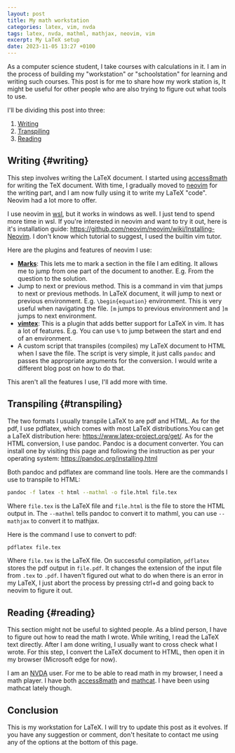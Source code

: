 ```yaml
---
layout: post
title: My math workstation
categories: latex, vim, nvda
tags: latex, nvda, mathml, mathjax, neovim, vim
excerpt: My LaTeX setup
date: 2023-11-05 13:27 +0100
---
```

As a computer science student, I take courses with calculations in it. I am in the process of building my "workstation" or "schoolstation" for learning and writing such courses. This post is for me to share how my work station is, It might be useful for other people who are also trying to figure out what tools to use.  

I'll be dividing this post into three:  

1. [Writing](#writing)  
2. [Transpiling](#transpiling)  
3. [Reading](#reading)  

## Writing {#writing}  

This step involves writing the LaTeX document. I started using [access8math](https://github.com/tsengwoody/Access8Math) for writing the TeX document. With time, I gradually moved to [neovim](https://neovim.io) for the writing part, and I am now fully using it to write my LaTeX "code".  Neovim had a lot more to offer.  

I use neovim in [wsl](https://learn.microsoft.com/en-us/windows/wsl/about), but it works in windows as well. I just tend to spend more time in wsl. If you're interested in neovim and want to try it out, here is it's installation guide: <https://github.com/neovim/neovim/wiki/Installing-Neovim>. I don't know which tutorial to suggest, I used the builtin vim tutor.  

Here are the plugins and features of neovim I use:  

- **[Marks](https://vim.fandom.com/wiki/Using_marks)**: This lets me to mark a section in the file I am editing. It allows me to jump from one part of the document to another. E.g. From the question to the solution.  
- Jump to next or previous method. This is a command in vim that jumps to next or previous methods. In LaTeX document, it will jump to next or previous environment. E.g. `\begin{equation}` environment. This is very useful when navigating the file. `[m` jumps to previous environment and `]m` jumps to next environment.
- **[vimtex](https://github.com/lervag/vimtex)**: This is a plugin that adds better support for LaTeX in vim. It has a lot of features. E.g. You can use `%` to jump between the start and end of an environment.  
- A custom script that transpiles (compiles) my LaTeX document to HTML when I save the file. The script is very simple, it just calls `pandoc` and passes the appropriate arguments for the conversion. I would write a different blog post on how to do that.  

This aren't all the features I use, I'll add more with time.

## Transpiling {#transpiling}  

The two formats I usually transpile LaTeX to are pdf and HTML. As for the pdf, I use pdflatex, which comes with most LaTeX distributions.You can get a LaTeX distribution here: <https://www.latex-project.org/get/>. As for the HTML conversion, I use pandoc. Pandoc is a document converter. You can install one by visiting this page and following the instruction as per your operating system: <https://pandoc.org/installing.html>  

Both pandoc and pdflatex are command line tools. Here are the commands I use to transpile to HTML:  

```bash
pandoc -f latex -t html --mathml -o file.html file.tex
```

Where `file.tex` is the LaTeX file and `file.html` is the file to store the HTML output in. The `--mathml` tells pandoc to convert it to mathml, you can use `--mathjax` to convert it to mathjax.  

Here is the command I use to convert to pdf:  

```bash
pdflatex file.tex
```

Where `file.tex` is the LaTeX file. On successful compilation, `pdflatex` stores the pdf output in `file.pdf`. It changes the extension of the input file from `.tex` to `.pdf`. I haven't figured out what to do when there is an error in my LaTeX, I just abort the process by pressing ctrl+d and going back to neovim to figure it out.  

## Reading {#reading}  

This section might not be useful to sighted people. As a blind person, I have to figure out how to read the math I wrote. While writing, I read the LaTeX text directly. After I am done writing, I usually want to cross check what I wrote. For this step, I convert the LaTeX document to HTML, then open it in my browser (Microsoft edge for now).  

I am an [NVDA](https://www.nvaccess.org/) user. For me to be able to read math in my browser, I need a math player. I have both [access8math](https://github.com/tsengwoody/Access8Math) and [mathcat](https://addons.nvda-project.org/addons/MathCAT.en.html). I have been using mathcat lately though.  

## Conclusion  

This is my workstation for LaTeX. I will try to update this post as it evolves. If you have any suggestion or comment, don't hesitate to contact me using any of the options at the bottom of this page.  
